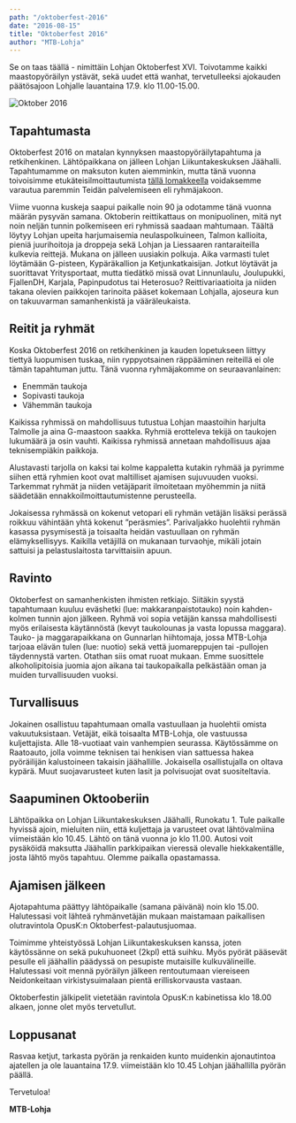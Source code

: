 ```yaml
---
path: "/oktoberfest-2016"
date: "2016-08-15"
title: "Oktoberfest 2016"
author: "MTB-Lohja"
---
```

Se on taas täällä - nimittäin Lohjan Oktoberfest XVI. Toivotamme kaikki maastopyöräilyn ystävät, sekä uudet että wanhat, tervetulleeksi ajokauden päätösajoon Lohjalle lauantaina 17.9. klo 11.00-15.00.

![Oktober 2016](/img/oktober-2016-kutsu.jpg)

## Tapahtumasta

Oktoberfest 2016 on matalan kynnyksen maastopyöräilytapahtuma ja retkihenkinen. Lähtöpaikkana on jälleen Lohjan Liikuntakeskuksen Jäähalli. Tapahtumamme on maksuton kuten aiemminkin, mutta tänä vuonna toivoisimme etukäteisilmoittautumista [tällä lomakkeella](https://goo.gl/forms/S2xBCxaNgqnu2gMc2) voidaksemme varautua paremmin Teidän palvelemiseen eli ryhmäjakoon.

Viime vuonna kuskeja saapui paikalle noin 90 ja odotamme tänä vuonna määrän pysyvän samana. Oktoberin reittikattaus on monipuolinen, mitä nyt noin neljän tunnin polkemiseen eri ryhmissä saadaan mahtumaan. Täältä löytyy Lohjan upeita harjumaisemia neulaspolkuineen, Talmon kallioita, pieniä juurihoitoja ja droppeja sekä Lohjan ja Liessaaren rantaraiteilla kulkevia reittejä. Mukana on jälleen uusiakin polkuja. Aika varmasti tulet löytämään G-pisteen, Kypäräkallion ja Ketjunkatkaisijan. Jotkut löytävät ja suorittavat Yritysportaat, mutta tiedätkö missä ovat Linnunlaulu, Joulupukki, FjallenDH, Karjala, Papinpudotus tai Heterosuo? Reittivariaatioita ja niiden takana olevien paikkojen tarinoita pääset kokemaan Lohjalla, ajoseura kun on takuuvarman samanhenkistä ja vääräleukaista.

## Reitit ja ryhmät

Koska Oktoberfest 2016 on retkihenkinen ja kauden lopetukseen liittyy tiettyä luopumisen tuskaa, niin ryppyotsainen räppääminen reiteillä ei ole tämän tapahtuman juttu. Tänä vuonna ryhmäjakomme on seuraavanlainen:

- Enemmän taukoja
- Sopivasti taukoja
- Vähemmän taukoja

Kaikissa ryhmissä on mahdollisuus tutustua Lohjan maastoihin harjulta Talmolle ja aina G-maastoon saakka. Ryhmiä erotteleva tekijä on taukojen lukumäärä ja osin vauhti. Kaikissa ryhmissä annetaan mahdollisuus ajaa teknisempiäkin paikkoja.

Alustavasti tarjolla on kaksi tai kolme kappaletta kutakin ryhmää ja pyrimme siihen että ryhmien koot ovat maltilliset ajamisen sujuvuuden vuoksi. Tarkemmat ryhmät ja niiden vetäjäparit ilmoitetaan myöhemmin ja niitä säädetään ennakkoilmoittautumistenne perusteella.

Jokaisessa ryhmässä on kokenut vetopari eli ryhmän vetäjän lisäksi perässä roikkuu vähintään yhtä kokenut ”peräsmies”. Parivaljakko huolehtii ryhmän kasassa pysymisestä ja toisaalta heidän vastuullaan on ryhmän elämyksellisyys. Kaikilla vetäjillä on mukanaan turvaohje, mikäli jotain sattuisi ja pelastuslaitosta tarvittaisiin apuun.

## Ravinto

Oktoberfest on samanhenkisten ihmisten retkiajo. Siitäkin syystä tapahtumaan kuuluu eväshetki (lue: makkaranpaistotauko) noin kahden-kolmen tunnin ajon jälkeen. Ryhmä voi sopia vetäjän kanssa mahdollisesti myös erilaisesta käytännöstä (kevyt taukolounas ja vasta lopussa maggara). Tauko- ja maggarapaikkana on Gunnarlan hiihtomaja, jossa MTB-Lohja tarjoaa elävän tulen (lue: nuotio) sekä vettä juomareppujen tai -pullojen täydennystä varten. Otathan siis omat ruoat mukaan. Emme suosittele alkoholipitoisia juomia ajon aikana tai taukopaikalla pelkästään oman ja muiden turvallisuuden vuoksi.

## Turvallisuus

Jokainen osallistuu tapahtumaan omalla vastuullaan ja huolehtii omista vakuutuksistaan. Vetäjät, eikä toisaalta MTB-Lohja, ole vastuussa kuljettajista. Alle 18-vuotiaat vain vanhempien seurassa. Käytössämme on Raatoauto, jolla voimme teknisen tai henkisen vian sattuessa hakea pyöräilijän kalustoineen takaisin jäähallille. Jokaisella osallistujalla on oltava kypärä. Muut suojavarusteet kuten lasit ja polvisuojat ovat suositeltavia.

## Saapuminen Oktooberiin

Lähtöpaikka on Lohjan Liikuntakeskuksen Jäähalli, Runokatu 1. Tule paikalle hyvissä ajoin, mieluiten niin, että kuljettaja ja varusteet ovat lähtövalmiina viimeistään klo 10.45. Lähtö on tänä vuonna jo klo 11.00. Autosi voit pysäköidä maksutta Jäähallin parkkipaikan vieressä olevalle hiekkakentälle, josta lähtö myös tapahtuu. Olemme paikalla opastamassa.

## Ajamisen jälkeen

Ajotapahtuma päättyy lähtöpaikalle (samana päivänä) noin klo 15.00. Halutessasi voit lähteä ryhmänvetäjän mukaan maistamaan paikallisen olutravintola OpusK:n Oktoberfest-palautusjuomaa.

Toimimme yhteistyössä Lohjan Liikuntakeskuksen kanssa, joten käytössänne on sekä pukuhuoneet (2kpl) että suihku. Myös pyörät pääsevät pesulle eli jäähallin päädyssä on pesupiste mutaisille kulkuvälineille. Halutessasi voit mennä pyöräilyn jälkeen rentoutumaan viereiseen Neidonkeitaan virkistysuimalaan pientä erilliskorvausta vastaan.

Oktoberfestin jälkipelit vietetään ravintola OpusK:n kabinetissa klo 18.00 alkaen, jonne olet myös tervetullut.

## Loppusanat

Rasvaa ketjut, tarkasta pyörän ja renkaiden kunto muidenkin ajonautintoa ajatellen ja ole lauantaina 17.9. viimeistään klo 10.45 Lohjan jäähallilla pyörän päällä.

Tervetuloa!

**MTB-Lohja**